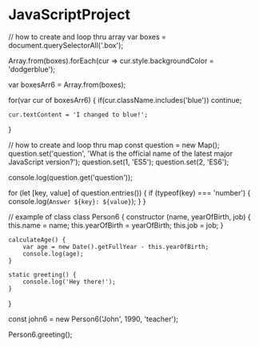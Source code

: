 # JavaScriptProject

// how to create and loop thru array
var boxes = document.querySelectorAll('.box');

Array.from(boxes).forEach(cur => cur.style.backgroundColor = 'dodgerblue');

var boxesArr6 = Array.from(boxes);

for(var cur of boxesArr6)
{
    if(cur.className.includes('blue'))
        continue;
    
    cur.textContent = 'I changed to blue!';
}

// how to create and loop thru map
const question = new Map();
question.set('question', 'What is the official name of the latest major JavaScript version?');
question.set(1, 'ES5');
question.set(2, 'ES6');

console.log(question.get('question'));

for (let [key, value] of question.entries()) {
    if (typeof(key) === 'number') {
        console.log(`Answer ${key}: ${value}`);
    }
}

// example of class
class Person6 {
    constructor (name, yearOfBirth, job) {
        this.name = name;
        this.yearOfBirth = yearOfBirth;
        this.job = job;
    }
    
    calculateAge() {
        var age = new Date().getFullYear - this.yearOfBirth;
        console.log(age);
    }
    
    static greeting() {
        console.log('Hey there!');
    }
}

const john6 = new Person6('John', 1990, 'teacher');

Person6.greeting();
